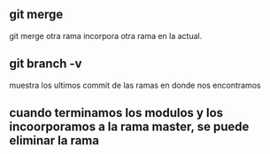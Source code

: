 ## git merge 

git merge otra rama
incorpora otra rama en la actual.


## git branch -v

muestra los ultimos commit de las ramas en donde nos encontramos

## cuando terminamos los modulos y los incoorporamos a la rama master, se puede eliminar la rama 


